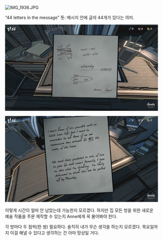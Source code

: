 ![IMG_1936.JPG](images/IMG_1936.JPG)

“44 letters in the message” 뜻: 메시지 안에 글자 44개가 있다는 의미.

![IMG_1937.JPG](images/study/IMG_1937.JPG)

![IMG_1938.JPG](images/study/IMG_1938.JPG)

이렇게 시간이 얼마 안 남았는데 가능한지 모르겠다. 하지만 집 모든 방을 위한 새로운 예술 작품을 주문 제작할 수 있는지 Anne에게 꼭 물어봐야 한다.

각 방마다 두 점씩(한 쌍) 필요하다. 솔직히 내가 무슨 생각을 하는지 모르겠다. 목요일까지 이걸 해낼 수 있다고 생각하는 건 아마 망상일 거다.
